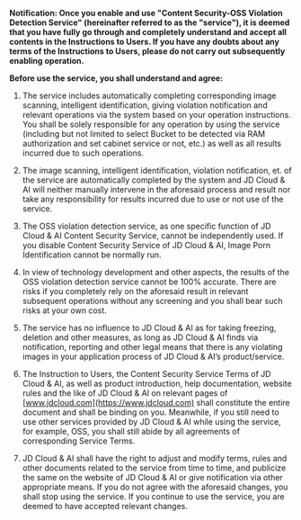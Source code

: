 **Notification: Once you enable and use "Content Security-OSS Violation Detection Service" (hereinafter referred to as the "service"), it is deemed that you have fully go through and completely understand and accept all contents in the Instructions to Users. If you have any doubts about any terms of the Instructions to Users, please do not carry out subsequently enabling operation.**

**Before use the service, you shall understand and agree:**

1. The service includes automatically completing corresponding image scanning, intelligent identification, giving violation notification and relevant operations via the system based on your operation instructions. You shall be solely responsible for any operation by using the service (including but not limited to select Bucket to be detected via RAM authorization and set cabinet service or not, etc.) as well as all results incurred due to such operations.

2. The image scanning, intelligent identification, violation notification, et. of the service are automatically completed by the system and JD Cloud & AI will neither manually intervene in the aforesaid process and result nor take any responsibility for results incurred due to use or not use of the service.

3. The OSS violation detection service, as one specific function of JD Cloud & AI Content Security Service, cannot be independently used. If you disable Content Security Service of JD Cloud & AI, Image Porn Identification cannot be normally run.

4. In view of technology development and other aspects, the results of the OSS violation detection service cannot be 100% accurate. There are risks if you completely rely on the aforesaid result in relevant subsequent operations without any screening and you shall bear such risks at your own cost.

5. The service has no influence to JD Cloud & AI as for taking freezing, deletion and other measures, as long as JD Cloud & AI finds via notification, reporting and other legal means that there is any violating images in your application process of JD Cloud & AI’s product/service.

6. The Instruction to Users, the Content Security Service Terms of JD Cloud & AI, as well as product introduction, help documentation, website rules and the like of JD Cloud & AI on relevant pages of [www.jdcloud.com](https://www.jdcloud.com) shall constitute the entire document and shall be binding on you. Meanwhile, if you still need to use other services provided by JD Cloud & AI while using the service, for example, OSS, you shall still abide by all agreements of corresponding Service Terms.

7. JD Cloud & AI shall have the right to adjust and modify terms, rules and other documents related to the service from time to time, and publicize the same on the website of JD Cloud & AI or give notification via other appropriate means. If you do not agree with the aforesaid changes, you shall stop using the service. If you continue to use the service, you are deemed to have accepted relevant changes.

 
